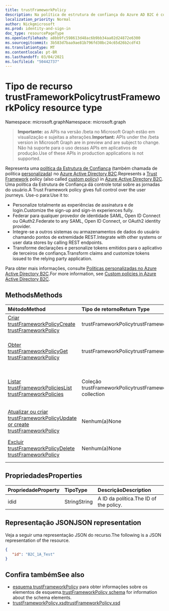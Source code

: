 ```yaml
---
title: trustFrameworkPolicy
description: Na política de estrutura de confiança do Azure AD B2C é conhecida como políticas personalizadas. Isso descreve as operações disponíveis em um objeto trustFrameworkPolicy para o locatário.
localization_priority: Normal
author: Nickgmicrosoft
ms.prod: identity-and-sign-in
doc_type: resourcePageType
ms.openlocfilehash: a8bb9fc598613d48ac6b9bb34aa02d24872e6300
ms.sourcegitcommit: 3b583d7baa9ae81b796fd30bc24c65d26b2cdf43
ms.translationtype: MT
ms.contentlocale: pt-BR
ms.lasthandoff: 03/04/2021
ms.locfileid: "50442737"
---
```

# <a name="trustframeworkpolicy-resource-type"></a><span data-ttu-id="03110-104">Tipo de recurso trustFrameworkPolicy</span><span class="sxs-lookup"><span data-stu-id="03110-104">trustFrameworkPolicy resource type</span></span>

<span data-ttu-id="03110-105">Namespace: microsoft.graph</span><span class="sxs-lookup"><span data-stu-id="03110-105">Namespace: microsoft.graph</span></span>

> <span data-ttu-id="03110-106">**Importante:** as APIs na versão /beta no Microsoft Graph estão em visualização e sujeitas a alterações.</span><span class="sxs-lookup"><span data-stu-id="03110-106">**Important:** APIs under the /beta version in Microsoft Graph are in preview and are subject to change.</span></span> <span data-ttu-id="03110-107">Não há suporte para o uso dessas APIs em aplicativos de produção.</span><span class="sxs-lookup"><span data-stu-id="03110-107">Use of these APIs in production applications is not supported.</span></span>

<span data-ttu-id="03110-108">Representa uma [política da Estrutura de Confiança](/azure/active-directory-b2c/active-directory-b2c-reference-trustframeworks-defined-ief-custom) (também chamada de política [personalizada](/azure/active-directory-b2c/active-directory-b2c-overview-custom)) no [Azure Active Directory B2C](/azure/active-directory-b2c/active-directory-b2c-overview).</span><span class="sxs-lookup"><span data-stu-id="03110-108">Represents a [Trust Framework](/azure/active-directory-b2c/active-directory-b2c-reference-trustframeworks-defined-ief-custom) policy (also called [custom policy](/azure/active-directory-b2c/active-directory-b2c-overview-custom)) in [Azure Active Directory B2C](/azure/active-directory-b2c/active-directory-b2c-overview).</span></span> <span data-ttu-id="03110-109">Uma política da Estrutura de Confiança dá controle total sobre as jornadas do usuário.</span><span class="sxs-lookup"><span data-stu-id="03110-109">A Trust Framework policy gives full control over the user journeys.</span></span> <span data-ttu-id="03110-110">Use-o para:</span><span class="sxs-lookup"><span data-stu-id="03110-110">Use it to:</span></span>

* <span data-ttu-id="03110-111">Personalize totalmente as experiências de assinatura e de login.</span><span class="sxs-lookup"><span data-stu-id="03110-111">Customize the sign-up and sign-in experiences fully.</span></span>
* <span data-ttu-id="03110-112">Federar para qualquer provedor de identidade SAML, Open ID Connect ou OAuth2.</span><span class="sxs-lookup"><span data-stu-id="03110-112">Federate to any SAML, Open ID Connect, or OAuth2 identity provider.</span></span>
* <span data-ttu-id="03110-113">Integre-se a outros sistemas ou armazenamentos de dados do usuário chamando pontos de extremidade REST.</span><span class="sxs-lookup"><span data-stu-id="03110-113">Integrate with other systems or user data stores by calling REST endpoints.</span></span>
* <span data-ttu-id="03110-114">Transforme declarações e personalize tokens emitidos para o aplicativo de terceiros de confiança.</span><span class="sxs-lookup"><span data-stu-id="03110-114">Transform claims and customize tokens issued to the relying party application.</span></span>

<span data-ttu-id="03110-115">Para obter mais informações, consulte [Políticas personalizadas no Azure Active Directory B2C](/azure/active-directory-b2c/active-directory-b2c-overview-custom).</span><span class="sxs-lookup"><span data-stu-id="03110-115">For more information, see [Custom policies in Azure Active Directory B2C](/azure/active-directory-b2c/active-directory-b2c-overview-custom).</span></span>

## <a name="methods"></a><span data-ttu-id="03110-116">Methods</span><span class="sxs-lookup"><span data-stu-id="03110-116">Methods</span></span>

| <span data-ttu-id="03110-117">Método</span><span class="sxs-lookup"><span data-stu-id="03110-117">Method</span></span>       | <span data-ttu-id="03110-118">Tipo de retorno</span><span class="sxs-lookup"><span data-stu-id="03110-118">Return Type</span></span>  |<span data-ttu-id="03110-119">Descrição</span><span class="sxs-lookup"><span data-stu-id="03110-119">Description</span></span>|
|:---------------|:--------|:----------|
|[<span data-ttu-id="03110-120">Criar trustFrameworkPolicy</span><span class="sxs-lookup"><span data-stu-id="03110-120">Create trustFrameworkPolicy</span></span>](../api/trustframework-post-trustframeworkpolicy.md)|<span data-ttu-id="03110-121">trustFrameworkPolicy</span><span class="sxs-lookup"><span data-stu-id="03110-121">trustFrameworkPolicy</span></span>|<span data-ttu-id="03110-122">Crie um novo trustFrameworkPolicy.</span><span class="sxs-lookup"><span data-stu-id="03110-122">Create a new trustFrameworkPolicy.</span></span>|
|[<span data-ttu-id="03110-123">Obter trustFrameworkPolicy</span><span class="sxs-lookup"><span data-stu-id="03110-123">Get trustFrameworkPolicy</span></span>](../api/trustframeworkpolicy-get.md) |<span data-ttu-id="03110-124">trustFrameworkPolicy</span><span class="sxs-lookup"><span data-stu-id="03110-124">trustFrameworkPolicy</span></span>|<span data-ttu-id="03110-125">Ler propriedades de um trustFrameworkPolicy existente.</span><span class="sxs-lookup"><span data-stu-id="03110-125">Read properties of an existing trustFrameworkPolicy.</span></span>|
|[<span data-ttu-id="03110-126">Listar trustFrameworkPolicies</span><span class="sxs-lookup"><span data-stu-id="03110-126">List trustFrameworkPolicies</span></span>](../api/trustframework-list-trustframeworkpolicies.md)|<span data-ttu-id="03110-127">Coleção trustFrameworkPolicy</span><span class="sxs-lookup"><span data-stu-id="03110-127">trustFrameworkPolicy collection</span></span>|<span data-ttu-id="03110-128">Listar todos os trustFrameworkPolicies configurados em um locatário.</span><span class="sxs-lookup"><span data-stu-id="03110-128">List all trustFrameworkPolicies configured in a tenant.</span></span>|
|[<span data-ttu-id="03110-129">Atualizar ou criar trustFrameworkPolicy</span><span class="sxs-lookup"><span data-stu-id="03110-129">Update or create trustFrameworkPolicy</span></span>](../api/trustframework-put-trustframeworkpolicy.md)|<span data-ttu-id="03110-130">Nenhum(a)</span><span class="sxs-lookup"><span data-stu-id="03110-130">None</span></span>|<span data-ttu-id="03110-131">Atualize um trustFrameworkPolicy existente.</span><span class="sxs-lookup"><span data-stu-id="03110-131">Update an existing trustFrameworkPolicy.</span></span>|
|[<span data-ttu-id="03110-132">Excluir trustFrameworkPolicy</span><span class="sxs-lookup"><span data-stu-id="03110-132">Delete trustFrameworkPolicy</span></span>](../api/trustframeworkpolicy-delete.md)|<span data-ttu-id="03110-133">Nenhum(a)</span><span class="sxs-lookup"><span data-stu-id="03110-133">None</span></span>|<span data-ttu-id="03110-134">Exclua um trustFrameworkPolicy existente.</span><span class="sxs-lookup"><span data-stu-id="03110-134">Delete an existing trustFrameworkPolicy.</span></span>|

## <a name="properties"></a><span data-ttu-id="03110-135">Propriedades</span><span class="sxs-lookup"><span data-stu-id="03110-135">Properties</span></span>

|<span data-ttu-id="03110-136">Propriedade</span><span class="sxs-lookup"><span data-stu-id="03110-136">Property</span></span>|<span data-ttu-id="03110-137">Tipo</span><span class="sxs-lookup"><span data-stu-id="03110-137">Type</span></span>|<span data-ttu-id="03110-138">Descrição</span><span class="sxs-lookup"><span data-stu-id="03110-138">Description</span></span>|
|:---------------|:--------|:----------|
|<span data-ttu-id="03110-139">id</span><span class="sxs-lookup"><span data-stu-id="03110-139">id</span></span>|<span data-ttu-id="03110-140">String</span><span class="sxs-lookup"><span data-stu-id="03110-140">String</span></span>|<span data-ttu-id="03110-141">A ID da política.</span><span class="sxs-lookup"><span data-stu-id="03110-141">The ID of the policy.</span></span>|

## <a name="json-representation"></a><span data-ttu-id="03110-142">Representação JSON</span><span class="sxs-lookup"><span data-stu-id="03110-142">JSON representation</span></span>

<span data-ttu-id="03110-143">Veja a seguir uma representação JSON do recurso.</span><span class="sxs-lookup"><span data-stu-id="03110-143">The following is a JSON representation of the resource.</span></span>
<!-- {
  "blockType": "resource",
  "optionalProperties": [

  ],
  "baseType":"microsoft.graph.entity",
  "keyProperty":"id",
  "isMediaEntity":true,
  "@odata.type": "microsoft.graph.trustFrameworkPolicy"
}-->
```json
{
   "id": "B2C_1A_Test"
}
```

## <a name="see-also"></a><span data-ttu-id="03110-144">Confira também</span><span class="sxs-lookup"><span data-stu-id="03110-144">See also</span></span>

- <span data-ttu-id="03110-145">[esquema trustFrameworkPolicy](/azure/active-directory-b2c/trustframeworkpolicy) para obter informações sobre os elementos de esquema.</span><span class="sxs-lookup"><span data-stu-id="03110-145">[trustFrameworkPolicy schema](/azure/active-directory-b2c/trustframeworkpolicy) for information about the schema elements.</span></span>
- [<span data-ttu-id="03110-146">trustFrameworkPolicy.xsd</span><span class="sxs-lookup"><span data-stu-id="03110-146">trustFrameworkPolicy.xsd</span></span>](https://github.com/Azure-Samples/active-directory-b2c-custom-policy-starterpack/blob/master/TrustFrameworkPolicy_0.3.0.0.xsd)


